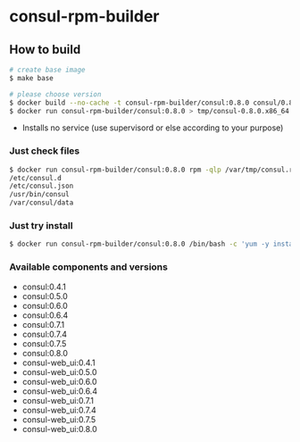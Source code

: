 # consul-rpm-builder

## How to build

```bash
# create base image
$ make base

# please choose version
$ docker build --no-cache -t consul-rpm-builder/consul:0.8.0 consul/0.8.0
$ docker run consul-rpm-builder/consul:0.8.0 > tmp/consul-0.8.0.x86_64.rpm
```

* Installs no service (use supervisord or else according to your purpose)

### Just check files

```bash
$ docker run consul-rpm-builder/consul:0.8.0 rpm -qlp /var/tmp/consul.rpm
/etc/consul.d
/etc/consul.json
/usr/bin/consul
/var/consul/data
```

### Just try install

```bash
$ docker run consul-rpm-builder/consul:0.8.0 /bin/bash -c 'yum -y install /var/tmp/consul.rpm && consul version'
```

### Available components and versions

- consul:0.4.1
- consul:0.5.0
- consul:0.6.0
- consul:0.6.4
- consul:0.7.1
- consul:0.7.4
- consul:0.7.5
- consul:0.8.0
- consul-web_ui:0.4.1
- consul-web_ui:0.5.0
- consul-web_ui:0.6.0
- consul-web_ui:0.6.4
- consul-web_ui:0.7.1
- consul-web_ui:0.7.4
- consul-web_ui:0.7.5
- consul-web_ui:0.8.0

